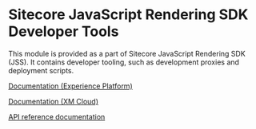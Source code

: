 # Sitecore JavaScript Rendering SDK Developer Tools

This module is provided as a part of Sitecore JavaScript Rendering SDK (JSS). It contains developer tooling, such as development proxies and deployment scripts.

<!---
@TODO: Update to next version docs before release
-->
[Documentation (Experience Platform)](https://doc.sitecore.com/xp/en/developers/hd/22/sitecore-headless-development/sitecore-javascript-rendering-sdks--jss-.html)

[Documentation (XM Cloud)](https://doc.sitecore.com/xmc/en/developers/xm-cloud/sitecore-javascript-rendering-sdks--jss-.html)

[API reference documentation](/ref-docs/sitecore-jss-dev-tools/)
